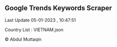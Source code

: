 

## Google Trends Keywords Scraper 
 
Last Update 05-01-2023 , 10:47:51

Country List :
VIETNAM.json



© Abdul Muttaqin 
